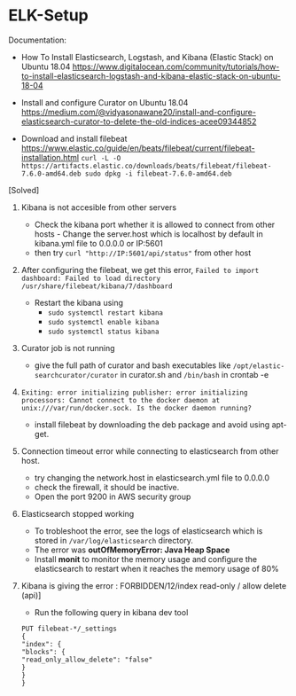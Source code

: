 # ELK-Setup
Documentation:
* How To Install Elasticsearch, Logstash, and Kibana (Elastic Stack) on Ubuntu 18.04
https://www.digitalocean.com/community/tutorials/how-to-install-elasticsearch-logstash-and-kibana-elastic-stack-on-ubuntu-18-04

* Install and configure Curator on Ubuntu 18.04
https://medium.com/@vidyasonawane20/install-and-configure-elasticsearch-curator-to-delete-the-old-indices-acee09344852

* Download and install filebeat
https://www.elastic.co/guide/en/beats/filebeat/current/filebeat-installation.html
`curl -L -O https://artifacts.elastic.co/downloads/beats/filebeat/filebeat-7.6.0-amd64.deb
sudo dpkg -i filebeat-7.6.0-amd64.deb`


[Solved]

1.	 Kibana is not accesible from other servers
	  - Check the kibana port whether it is allowed to connect from other hosts
    - Change the server.host which is localhost by default in kibana.yml file to 0.0.0.0 or IP:5601
	  - then try `curl "http://IP:5601/api/status"` from other host


2.	After configuring the filebeat, we get this error, `Failed to import dashboard: Failed to load directory /usr/share/filebeat/kibana/7/dashboard`
	- Restart the kibana using
		-  `sudo systemctl restart kibana`
		-  `sudo systemctl enable kibana`
		-  `sudo systemctl status kibana`

3.	Curator job is not running
	- give the full path of curator and bash executables like `/opt/elastic-searchcurator/curator` in curator.sh and `/bin/bash` in crontab -e

4. 	`Exiting: error initializing publisher: error initializing processors: Cannot connect to the docker daemon at unix:///var/run/docker.sock. Is the docker daemon running?`
	- install filebeat by downloading the deb package and avoid using apt-get.

5.	Connection timeout error while connecting to elasticsearch from other host. 
	- try changing the network.host in elasticsearch.yml file to 0.0.0.0 
	- check the firewall, it should be inactive.
	- Open the port 9200 in AWS security group

6.	Elasticsearch stopped working
	- To trobleshoot the error, see the logs of elasticsearch which is stored in `/var/log/elasticsearch` directory.
	- The error was __outOfMemoryError: Java Heap Space__
	- Install **monit** to monitor the memory usage and configure the elasticsearch to restart when it reaches the memory usage of 80% 

6.	Kibana is giving the error : FORBIDDEN/12/index read-only / allow delete (api)]
	- Run the following query in kibana dev tool
	
	```
	PUT filebeat-*/_settings
	{
	"index": {
	"blocks": {
	"read_only_allow_delete": "false"
	}
	}
	}
	```
